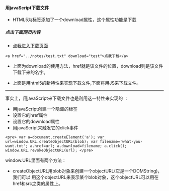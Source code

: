 #### 用javaScript下载文件
* HTML5为<a>标签添加了一个download属性，这个属性功能是下载

##### 点击下面网页内容
* [点我进入下载页面](http://lemon83.github.io/notes/down/down.html)


 `<a href="../notes/test.txt" download="test">点我下载</a>`

* 上面为download的使用方法，href就是该文件的位置，download则是该文件下载下来的名字。

* 上面是用html5的新特性来实现下载文件,下面将用JS来下载文件。

***

事实上，用javaScript来下载文件也是利用这一特性来实现的 ：
* 用javaScript创建一个隐藏的<a>标签
* 设置它的href属性
* 设置它的download属性
* 用javaScript来触发它的click事件

`
        <pre>
        var a=document.createElement('a');
                var url=window.URL.createObjectURL(blob);
                var filename='what-you-want.txt';
                a.href=url;
                a.download=filename;
                a.click();
                window.URL.revokeObjectURL(url);
        </pre>
`

window.URL里面有两个方法：
* createObjectURL用blob对象来创建一个objectURL(它是一个DOMString)，我们可以
用这个objectURL来表示某个blob对象，这个objectURL可以用在href和src之类的属性上。

